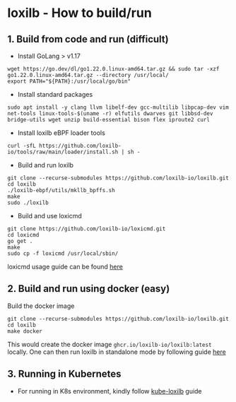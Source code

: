 # loxilb - How to build/run

## 1. Build from code and run (difficult)

* Install GoLang > v1.17

```
wget https://go.dev/dl/go1.22.0.linux-amd64.tar.gz && sudo tar -xzf go1.22.0.linux-amd64.tar.gz --directory /usr/local/
export PATH="${PATH}:/usr/local/go/bin"
```

* Install standard packages
```
sudo apt install -y clang llvm libelf-dev gcc-multilib libpcap-dev vim net-tools linux-tools-$(uname -r) elfutils dwarves git libbsd-dev bridge-utils wget unzip build-essential bison flex iproute2 curl
```
* Install loxilb eBPF loader tools
```
curl -sfL https://github.com/loxilb-io/tools/raw/main/loader/install.sh | sh -
```
* Build and run loxilb 
```
git clone --recurse-submodules https://github.com/loxilb-io/loxilb.git
cd loxilb
./loxilb-ebpf/utils/mkllb_bpffs.sh
make
sudo ./loxilb 
```
* Build and use loxicmd 

```
git clone https://github.com/loxilb-io/loxicmd.git
cd loxicmd
go get .
make
sudo cp -f loxicmd /usr/local/sbin/
```
loxicmd usage guide can be found [here](https://loxilb-io.github.io/loxilbdocs/cmd/)

## 2. Build and run using docker (easy)

Build the docker image    
```
git clone --recurse-submodules https://github.com/loxilb-io/loxilb.git
cd loxilb
make docker
```

This would create the docker image ```ghcr.io/loxilb-io/loxilb:latest``` locally. One can then run loxilb in standalone mode by following guide [here](https://github.com/loxilb-io/loxilbdocs/blob/main/docs/standalone.md)


## 3. Running in Kubernetes   
* For running in K8s environment, kindly follow [kube-loxilb](https://loxilb-io.github.io/loxilbdocs/kube-loxilb/) guide     

